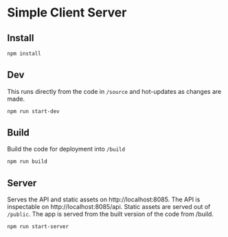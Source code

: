 # Simple Client Server

## Install

```bash
npm install
```

## Dev

This runs directly from the code in `/source` and hot-updates as changes are made.

```bash
npm run start-dev
```

## Build

Build the code for deployment into `/build`

```bash
npm run build
```

## Server

Serves the API and static assets on http://localhost:8085. The API is inspectable on http://localhost:8085/api. Static assets are served out of `/public`. The app is served from the built version of the code from /build.

```bash
npm run start-server
```
